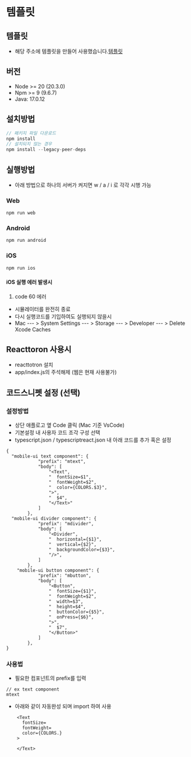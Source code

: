 # 템플릿

## 템플릿

- 해당 주소에 템플릿을 만들어 사용했습니다.[템플릿](https://github.com/wglee0511/react-native-expo-template)

## 버전

- Node >= 20 (20.3.0)
- Npm >= 9 (9.6.7)
- Java: 17.0.12

## 설치방법

```javascript
// 패키지 파일 다운로드
npm install
// 설치되지 않는 경우
npm install --legacy-peer-deps
```

## 실행방법

- 아래 방법으로 하나의 서버가 켜지면 w / a / i 로 각각 시행
  가능

### Web

```javascript
npm run web
```

### Android

```javascript
npm run android
```

### iOS

```javascript
npm run ios

```

#### iOS 실행 에러 발생시

1. code 60 에러

- 시뮬레이터를 완전히 종료
- 다시 실행코드를 기입하여도 실행되지 않을시
- Mac --- > System Settings --- > Storage --- > Developer --- > Delete Xcode Caches

## Reacttoron 사용시

- reacttotron 설치
- app/index.js의 주석해제 (웹은 현재 사용불가)

## 코드스니펫 설정 (선택)

### 설정방법

- 상단 애플로고 옆 Code 클릭 (Mac 기준 VsCode)
- 기본설정 내 사용자 코드 조각 구성 선택
- typescript.json / typescriptreact.json 내 아래 코드를 추가 혹은 설정

```
{
  "mobile-ui text component": {
			"prefix": "mtext",
			"body": [
				"<Text",
				"  fontSize=$1",
				"  fontWeight=$2",
				"  color={COLORS.$3}",
				">",
				"  $4",
				"</Text>"
			]
		},
  "mobile-ui divider component": {
			"prefix": "mdivider",
			"body": [
				"<Divider",
				"  horizontal={$1}",
				"  vertical={$2}",
				"  backgroundColor={$3}",
				"/>",
			]
		},
	"mobile-ui button component": {
			"prefix": "mbutton",
			"body": [
				"<Button",
				"  fontSize={$1}",
				"  fontWeight=$2",
				"  width=$3",
				"  height=$4",
				"  buttonColor={$5}",
				"  onPress={$6}",
				">",
				"  $7",
				"</Button>"
			]
		},
}
```

### 사용법

- 필요한 컴포넌트의 prefix를 입력

```
// ex text component
mtext
```

- 아래와 같이 자동완성 되며 import 하여 사용

```
    <Text
      fontSize=
      fontWeight=
      color={COLORS.}
    >

    </Text>

```

